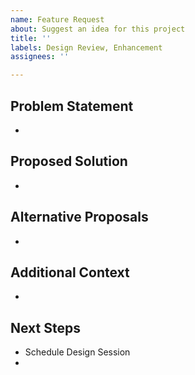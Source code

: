```yaml
---
name: Feature Request
about: Suggest an idea for this project
title: ''
labels: Design Review, Enhancement
assignees: ''

---
```


## Problem Statement
- 

## Proposed Solution
- 

## Alternative Proposals
- 

## Additional Context
- 

## Next Steps
- Schedule Design Session
-
